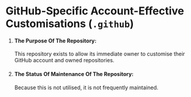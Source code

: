 # GitHub-Specific Account-Effective Customisations (`.github`)

1.	#### The Purpose Of The Repository:

	This repository exists to allow its immediate owner to customise their GitHub account and owned repositories.

1.	#### The Status Of Maintenance Of The Repository:

	Because this is not utilised, it is not frequently maintained.
